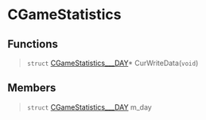 # CGameStatistics
 
## Functions
 
> `struct` [CGameStatistics___DAY](lua/classes/CGameStatistics___DAY.md)* CurWriteData(`void`)
 
## Members
 
> `struct` [CGameStatistics___DAY](lua/classes/CGameStatistics___DAY.md) m_day
 
